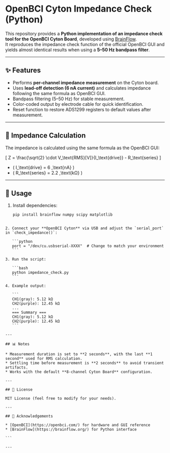 # OpenBCI Cyton Impedance Check (Python)

This repository provides a **Python implementation of an impedance check tool for the OpenBCI Cyton Board**, developed using [BrainFlow](https://brainflow.org/).  
It reproduces the impedance check function of the official OpenBCI GUI and yields almost identical results when using a **5–50 Hz bandpass filter**.

---

## ✨ Features
- Performs **per-channel impedance measurement** on the Cyton board.
- Uses **lead-off detection (6 nA current)** and calculates impedance following the same formula as OpenBCI GUI.
- Bandpass filtering (5–50 Hz) for stable measurement.
- Color-coded output by electrode cable for quick identification.
- Reset function to restore ADS1299 registers to default values after measurement.

---

## 🧮 Impedance Calculation
The impedance is calculated using the same formula as the OpenBCI GUI:

\[
Z = \frac{\sqrt{2} \cdot V_\text{RMS}[V]}{I_\text{drive}} - R_\text{series}
\]

- \( I_\text{drive} = 6 \,\text{nA} \)  
- \( R_\text{series} = 2.2 \,\text{kΩ} \)  

---

## 🚀 Usage

1. Install dependencies:
   ```bash
   pip install brainflow numpy scipy matplotlib
````

2. Connect your **OpenBCI Cyton** via USB and adjust the `serial_port` in `check_impedance()`:

   ```python
   port = "/dev/cu.usbserial-XXXX"  # Change to match your environment
   ```

3. Run the script:

   ```bash
   python impedance_check.py
   ```

4. Example output:

   ```
   CH1(gray): 5.12 kΩ
   CH2(purple): 12.45 kΩ
   ...
   === Summary ===
   CH1(gray): 5.12 kΩ
   CH2(purple): 12.45 kΩ
   ```

---

## 📊 Notes

* Measurement duration is set to **2 seconds**, with the last **1 second** used for RMS calculation.
* Settling time before measurement is **2 seconds** to avoid transient artifacts.
* Works with the default **8-channel Cyton Board** configuration.

---

## 📜 License

MIT License (feel free to modify for your needs).

---

## 🙌 Acknowledgements

* [OpenBCI](https://openbci.com/) for hardware and GUI reference
* [BrainFlow](https://brainflow.org/) for Python interface

```

---
